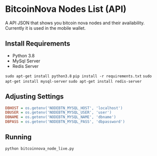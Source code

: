 # BitcoinNova Nodes List (API)
A API JSON that shows you bitcoin nova nodes and their availability. Currently it is used in the mobile wallet.

## Install Requirements
 
 - Python 3.8
 - MySql Server
 - Redis Server

`sudo apt-get install python3.8`
`pip install -r requirements.txt`
`sudo apt-get install mysql-server`
`sudo apt-get install redis-server`

## Adjusting Settings

```ini
DBHOST = os.getenv('NODEBTN_MYSQL_HOST', 'localhost')
DBUSER = os.getenv('NODEBTN_MYSQL_USER', 'user')
DBNAME = os.getenv('NODEBTN_MYSQL_NAME', 'dbname')
DBPASS = os.getenv('NODEBTN_MYSQL_PASS', 'dbpassword')

```

## Running
 `python bitcoinnova_node_live.py`